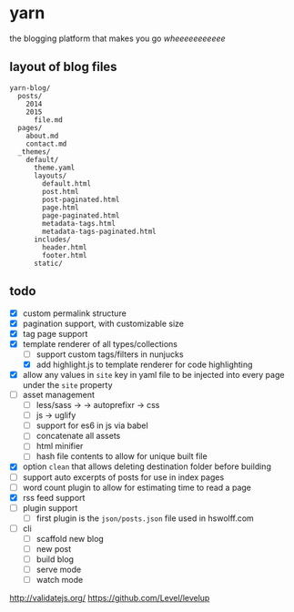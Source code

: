 # yarn

the blogging platform that makes you go *wheeeeeeeeeee*

## layout of blog files

```
yarn-blog/
  posts/
    2014
    2015
      file.md
  pages/
    about.md
    contact.md
  _themes/
    default/
      theme.yaml
      layouts/
        default.html
        post.html
        post-paginated.html
        page.html
        page-paginated.html
        metadata-tags.html
        metadata-tags-paginated.html
      includes/
        header.html
        footer.html
      static/
```

## todo

- [x] custom permalink structure
- [x] pagination support, with customizable size
- [x] tag page support
- [x] template renderer of all types/collections
  - [ ] support custom tags/filters in nunjucks
  - [x] add highlight.js to template renderer for code highlighting
- [x] allow any values in `site` key in yaml file to be injected into every page under the `site` property
- [ ] asset management
  - [ ] less/sass -> -> autoprefixr -> css
  - [ ] js -> uglify
  - [ ] support for es6 in js via babel
  - [ ] concatenate all assets
  - [ ] html minifier
  - [ ] hash file contents to allow for unique built file  
- [x] option `clean` that allows deleting destination folder before building
- [ ] support auto excerpts of posts for use in index pages
- [ ] word count plugin to allow for estimating time to read a page
- [x] rss feed support
- [ ] plugin support
  - [ ] first plugin is the `json/posts.json` file used in hswolff.com
- [ ] cli
  - [ ] scaffold new blog
  - [ ] new post
  - [ ] build blog
  - [ ] serve mode
  - [ ] watch mode

http://validatejs.org/
https://github.com/Level/levelup